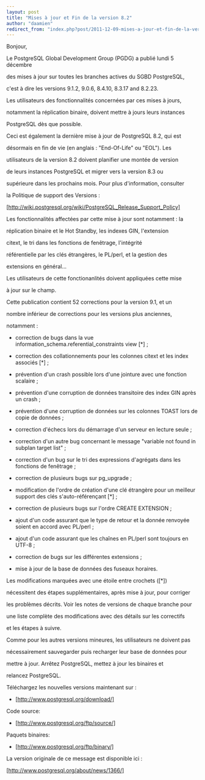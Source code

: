 ```yaml
---
layout: post
title: "Mises à jour et Fin de la version 8.2"
author: "daamien"
redirect_from: "index.php?post/2011-12-09-mises-a-jour-et-fin-de-la-version-8-2 "
---
```





<!--more-->


Bonjour,



Le PostgreSQL Global Development Group (PGDG) a publié lundi 5 décembre

des mises à jour sur toutes les branches actives du SGBD PostgreSQL,

c'est à dire les versions 9.1.2, 9.0.6, 8.4.10, 8.3.17 and 8.2.23.



Les utilisateurs des fonctionnalités concernées par ces mises à jours,

notamment la réplication binaire, doivent mettre à jours leurs instances

PostgreSQL dès que possible.



Ceci est également la dernière mise à jour de PostgreSQL 8.2, qui est

désormais en fin de vie (en anglais : "End-Of-Life" ou "EOL"). Les

utilisateurs de la version 8.2 doivent planifier une montée de version

de leurs instances PostgreSQL et migrer vers la version 8.3 ou

supérieure dans les prochains mois. Pour plus d'information, consulter

la Politique de support des Versions :



[http://wiki.postgresql.org/wiki/PostgreSQL_Release_Support_Policy]



Les fonctionnalités affectées par cette mise à jour sont notamment : la

réplication binaire et le Hot Standby, les indexes GIN, l'extension

citext, le tri dans les fonctions de fenêtrage, l'intégrité

référentielle par les clés étrangères, le PL/perl, et la gestion des

extensions en général...

Les utilisateurs de cette fonctionanlités doivent appliquées cette mise

à jour sur le champ.



Cette publication contient 52 corrections pour la version 9.1, et un

nombre inférieur de corrections pour les versions plus anciennes,

notamment :



* correction de bugs dans la vue information_schema.referential_constraints view [*] ;

* correction des collationnements pour les colonnes citext et les index associés [*] ;

* prévention d'un crash possible lors d'une jointure avec une fonction scalaire ;

* prévention d'une corruption de données transitoire des index GIN après un crash ;

* prévention d'une corruption de données sur les colonnes TOAST lors de copie de données ;

* correction d'échecs lors du démarrage d'un serveur en lecture seule ;

* correction d'un autre bug concernant le message "variable not found in subplan target list" ;

* correction d'un bug sur le tri des expressions d'agrégats dans les fonctions de fenêtrage ;

* correction de plusieurs bugs sur pg_upgrade ;

* modification de l'ordre de création d'une clé étrangère pour un meilleur support des clés s'auto-référençant [*] ;

* correction de plusieurs bugs sur l'ordre CREATE EXTENSION ; 

* ajout d'un code assurant que le type de retour et la donnée renvoyée soient en accord avec PL/perl ;

* ajout d'un code assurant que les chaînes en PL/perl sont toujours en UTF-8 ;

* correction de bugs sur les différentes extensions ;

* mise à jour de la base de données des fuseaux horaires.



Les modifications marquées avec une étoile entre crochets ([*])

nécessitent des étapes supplémentaires, après mise à jour, pour corriger

les problèmes décrits. Voir les notes de versions de chaque branche pour

une liste complète des modifications avec des détails sur les correctifs

et les étapes à suivre.



Comme pour les autres versions mineures, les utilisateurs ne doivent pas

nécessairement sauvegarder puis recharger leur base de données pour

mettre à jour. Arrêtez PostgreSQL, mettez à jour les binaires et

relancez PostgreSQL.





Téléchargez les nouvelles versions maintenant sur :

* [http://www.postgresql.org/download/]



Code source:

* [http://www.postgresql.org/ftp/source/]



Paquets binaires:

* [http://www.postgresql.org/ftp/binary/]





La version originale de ce message est disponible ici :

[http://www.postgresql.org/about/news/1366/]
